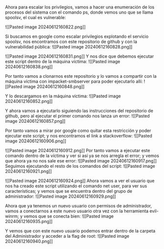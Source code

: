 Ahora para escalar los privilegios, vamos a hacer una enumeración de los procesos del sistema con el comando ps, donde vemos uno que se llama spoolsv, el cual es vulnerable:

![[Pasted image 20240612160822.png]]

Si buscamos en google como escalar privilegios explotando el servicio spoolsv, nos encontramos con este repositorio de github y con la vulnerabilidad pública:
![[Pasted image 20240612160828.png]]

![[Pasted image 20240612160831.png]]
Y nos dice que debemos ejecutar este script dentro de la máquina víctima:
![[Pasted image 20240612160838.png]]

Por tanto vamos a clonarnos este repositorio y lo vamos a compartir con la máquina víctima con impacket-smbserver para poder ejecutarlo allí:
![[Pasted image 20240612160848.png]]

Y lo descargamos en la máquina víctima:
![[Pasted image 20240612160852.png]]

Y ahora vamos a ejecutarlo siguiendo las instrucciones del repositorio de github, pero al ejecutar el primer comando nos lanza un error:
![[Pasted image 20240612160857.png]]

Por tanto vamos a mirar por google como quitar esta restricción y poder ejecutar este script; y nos encontramos el link a stackoverflow:
![[Pasted image 20240612160906.png]]

![[Pasted image 20240612160912.png]]
Por tanto vamos a ejecutar este comando dentro de la víctima y ver si así ya se nos arregla el error; y vemos que ahora ya no nos sale ese error:
![[Pasted image 20240612160917.png]]
Seguimos ejecutando el resto de los comandos del script:
![[Pasted image 20240612160921.png]]

![[Pasted image 20240612160924.png]]
Ahora vamos a ver el usuario que nos ha creado este script utilizando el comando net user, para ver sus características; y vemos que se encuentra dentro del grupo de administrador:
![[Pasted image 20240612160929.png]]

Ahora que ya tenemos un nuevo usuario con permisos de administrador, vamos a conectarnos a este nuevo usuario otra vez con la herramienta evil-winrm; y vemos que se conecta bien:
![[Pasted image 20240612160935.png]]

Y vemos que con este nuevo usuario podemos entrar dentro de la carpeta del Administrador y acceder a la flag de root:
![[Pasted image 20240612160940.png]]

